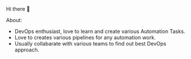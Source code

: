  Hi there 👋

About:
- DevOps enthusiast, love to learn and create various Automation Tasks.
- Love to creates various pipelines for any automation work.
- Usually collabarate with various teams to find out best DevOps approach.

